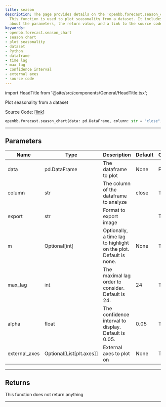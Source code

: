 ```yaml
---
title: season
description: The page provides details on the 'openbb.forecast.season_chart' function.
  This function is used to plot seasonality from a dataset. It includes information
  about the parameters, the return value, and a link to the source code.
keywords:
- openbb.forecast.season_chart
- season chart
- plot seasonality
- dataset
- Python
- dataframe
- time lag
- max lag
- confidence interval
- external axes
- source code
---
```


import HeadTitle from '@site/src/components/General/HeadTitle.tsx';

<HeadTitle title="forecast.season - Reference | OpenBB SDK Docs" />

Plot seasonality from a dataset

Source Code: [[link](https://github.com/OpenBB-finance/OpenBBTerminal/tree/main/openbb_terminal/forecast/forecast_view.py#L120)]

```python
openbb.forecast.season_chart(data: pd.DataFrame, column: str = "close", export: str = "", m: Optional[int] = None, max_lag: int = 24, alpha: float = 0.05, external_axes: Optional[List[axes]] = None)
```

---

## Parameters

| Name | Type | Description | Default | Optional |
| ---- | ---- | ----------- | ------- | -------- |
| data | pd.DataFrame | The dataframe to plot | None | False |
| column | str | The column of the dataframe to analyze | close | True |
| export | str | Format to export image |  | True |
| m | Optional[int] | Optionally, a time lag to highlight on the plot. Default is none. | None | True |
| max_lag | int | The maximal lag order to consider. Default is 24. | 24 | True |
| alpha | float | The confidence interval to display. Default is 0.05. | 0.05 | True |
| external_axes | Optional[List[plt.axes]] | External axes to plot on | None | True |


---

## Returns

This function does not return anything

---
